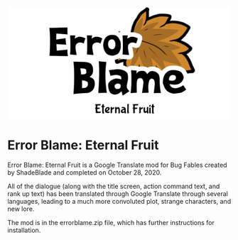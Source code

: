 ![alt text](https://github.com/Shade-Blade/ErrorBlame/blob/main/source%20text/textures/title0.png)

# Error Blame: Eternal Fruit
<p>Error Blame: Eternal Fruit is a Google Translate mod for Bug Fables created by ShadeBlade and completed on October 28, 2020.</p>
<p>All of the dialogue (along with the title screen, action command text, and rank up text) has been translated through Google Translate through several languages, leading to a much more convoluted plot, strange characters, and new lore.</p>

The mod is in the errorblame.zip file, which has further instructions for installation.
